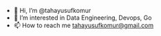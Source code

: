 - 👋 Hi, I’m @tahayusufkomur
- 👀 I’m interested in Data Engineering, Devops, Go
- 📫 How to reach me tahayusufkomur@gmail.com

<!---
tahayusufkomur/tahayusufkomur is a ✨ special ✨ repository because its `README.md` (this file) appears on your GitHub profile.
You can click the Preview link to take a look at your changes.
--->
